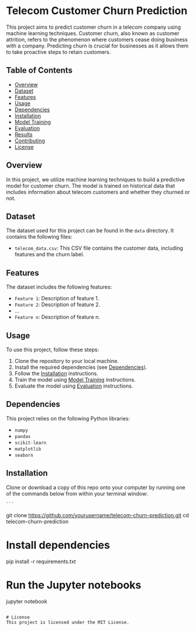 # Telecom Customer Churn Prediction

This project aims to predict customer churn in a telecom company using machine learning techniques. Customer churn, also known as customer attrition, refers to the phenomenon where customers cease doing business with a company. Predicting churn is crucial for businesses as it allows them to take proactive steps to retain customers.

## Table of Contents
- [Overview](#overview)
- [Dataset](#dataset)
- [Features](#features)
- [Usage](#usage)
- [Dependencies](#dependencies)
- [Installation](#installation)
- [Model Training](#model-training)
- [Evaluation](#evaluation)
- [Results](#results)
- [Contributing](#contributing)
- [License](#license)

## Overview

In this project, we utilize machine learning techniques to build a predictive model for customer churn. The model is trained on historical data that includes information about telecom customers and whether they churned or not.

## Dataset

The dataset used for this project can be found in the `data` directory. It contains the following files:

- `telecom_data.csv`: This CSV file contains the customer data, including features and the churn label.

## Features

The dataset includes the following features:

- `Feature 1`: Description of feature 1.
- `Feature 2`: Description of feature 2.
- ...
- `Feature n`: Description of feature n.

## Usage

To use this project, follow these steps:

1. Clone the repository to your local machine.
2. Install the required dependencies (see [Dependencies](#dependencies)).
3. Follow the [Installation](#installation) instructions.
4. Train the model using [Model Training](#model-training) instructions.
5. Evaluate the model using [Evaluation](#evaluation) instructions.

## Dependencies

This project relies on the following Python libraries:

- `numpy`
- `pandas`
- `scikit-learn`
- `matplotlib`
- `seaborn`

## Installation
Clone or download a copy of this repo onto your computer by running one of the commands below from within your terminal window:
    
    ```
git clone https://github.com/yourusername/telecom-churn-prediction.git
cd telecom-churn-prediction

# Install dependencies
pip install -r requirements.txt

# Run the Jupyter notebooks
jupyter notebook

 ```

# License
This project is licensed under the MIT License.